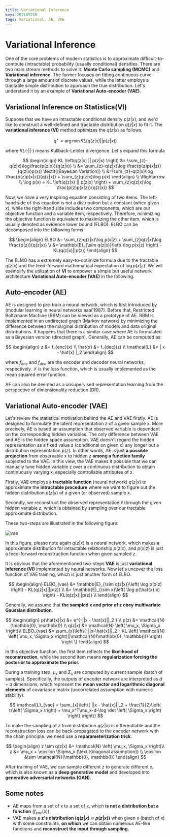 ```yaml
---
title: Variational Inference
key: 202105210
tags: Variational, AE, VAE
---
```


# Variational Inference

One of the core problems of modern statistics is to approximate difficult-to-compute (intractable) probability (usually conditional) densities. There are two main stream methods to solve it: **Monte Carlo sampling (MCMC)** and **Variational inference**. The former focuses on fitting continuous curve through a large amount of discrete values, while the latter employs a tractable simple distribution to approach the true distribution. Let's understand it by an example of **Variational Auto-encoder (VAE)**.

<!--more-->



## Variational Inference on Statistics(VI)

Suppose that we have an intractable conditional density $p(z \vert x)$, and we'd like to construct a well-defined and tractable distribution $q(z \vert x)$ to fit it. The **variational inference (VI)** method optimizes the $q(z \vert x)$ as follows.


$$
q^{\star} = \arg\min KL \left(q(z|x) || p(z|x) \right)
$$


where $KL(\cdot||\cdot)$ means Kullback-Leibler divergence. Let's expand this formula


$$
\begin{align}
KL \left(q(z|x) || p(z|x) \right) &= \sum_{z}-q(z|x)\log\frac{p(z|x)}{q(z|x)} \\
&= \sum_{z}-q(z|x)\log \frac{p(z)p(x|z)}{q(z|x)p(x)} \textit{(Bayesian Variation)} \\
&=\sum_{z}-q(z|x)\log \frac{p(z)p(x|z)}{q(z|x)} + \sum_{z}q(z|x)\log p(x)
\end{align} \\
\Rightarrow \\
\log p(x) = KL \left(q(z|x) || p(z|x) \right) + \sum_{z}q(z|x)\log \frac{p(z)p(x|z)}{q(z|x)}
$$




Now, we have a very inspiring equation consisting of two items. The left-hand side of this equation is not a distribution but a constant (when given $x$), while the right-hand side includes two components, which are our objective function and a variable item, respectively. Therefore, minimizing the objective function is equivalent to maximizing the other item, which is usually denoted as evidence lower bound (ELBO). ELBO can be decomposed into the following forms.


$$
\begin{align}
ELBO &= \sum_{z}q(z|x)\log p(x|z) + \sum_{z}q(z|x)\log \frac{p(z)}{q(z|x)} \\
&= \mathbb{E}_{\sim q(z|x)}\left( \log p(x|z) \right) - KL(q(z|x)||p(z))
\end{align}
$$




The ELMO has a extremely easy-to-optimize formula due to the tractable $q(z \vert x)$ and the feed-forward mathematical expectation of $\log p(x \vert z)$. We will exemplify the utilization of **VI** to empower a simple but useful network architecture **Variational Auto-encoder (VAE)** in the following.



## Auto-encoder (AE)

AE  is designed to pre-train a neural network, which is first introduced by (modular learning in neural networks aaai'1987). Before that, Restricted Boltzmann Machine (RBM) can be viewed as a prototype of AE. RBM is implemented in an undirected graph (Markov network) by minimizing the difference between the marginal distribution of models and data original distributions. It happens that there is a similar case where AE is formulated as a Bayesian version (directed graph). Generally, AE can be computed as:


$$
\begin{align}
z &= f_{enc}(x) \\
\hat{x} &= f_{dec}(z) \\
\mathcal{L} &= | x - \hat{x}  |_2
\end{align}
$$


where $f_{enc}$ and $f_{dec}$ are the encoder and decoder neural networks, respectively. $\mathcal{L}$ is the loss function, which is usually implemented as the mean squared error function.

AE can also be deemed as a unsupervised representation learning from the perspective of dimensionality reduction (DR).



## Variational Auto-encoder (VAE)

Let's review the statistical motivation behind the AE and VAE firstly. AE is designed to formulate the latent representation z of a given sample x. More precisely, AE is based an assumption that observed variable is dependent on the corresponding hidden variables. The only difference between VAE and AE is the hidden space assumption. VAE doesn't regard the hidden representation as a fixed value z (conditional on given x) any longer but a distribution representation $p(z)$. In other words, AE is just **a possible projection** from observable x to hidden z **among a function family** subjected to the VAE. In this view, the VAE makes it possible that we can manually tune hidden variable z over a continuous distribution to obtain continuously varying x, especially controllable attributes of x.

Firstly, VAE employs a **tractable function** (neural network) $q(z \vert x)$ to approximate the **intractable procedure** where we want to figure out the hidden distribution $p(z \vert x)$ of a given (or observed) sample $x$.

Secondly, we reconstruct the observed representation $\hat{x}$ through the given hidden variable $z$, which is obtained by sampling over our tractable approximate distribution.

These two-steps are illustrated in the following figure:

![vae]({{site.url}}/assets/BlogImages/2021-05/VAE.PNG)

In this figure, please note again $q(z \vert x)$ is a neural network, which makes a approximate distribution for intractable relationship $p(z \vert x)$, and $p(x \vert z)$ is just a feed-forward reconstruction function when given sampled $z$.

It is obvious that the aforementioned two-steps **VAE** is just **variational inference (VI)** implemented by neural networks. Now let's uncover the loss function of VAE training, which is just another form of ELBO.


$$
\begin{align}
ELBO_{vae} &= \mathbb{E}_{\sim q(z|x)}\left( \log p(x|z) \right) - KL(q(z|x)||p(z)) \\
&= \mathbb{E}_{\sim x}\left( \log p(\hat{x}|x) \right) - KL(q(z|x)||p(z)) \\
\end{align}
$$


Generally, we assume that **the sampled x and prior of z obey multivariate Gaussian distribution**.


$$
\begin{align}
p(\hat{x}|x) &= e^{-||x - \hat{x}||_2 } \\
p(z) &= \mathcal{N}(\mathbb{0}, \mathbb{I}) \\
q(z|x) &= \mathcal{N} \left( \mu_x, \Sigma_x \right)\\
ELBO_{vae} &= \sum_{x}\left\{-||x-\hat{x}||_2 - KL \left( \mathcal{N} \left( \mu_x, \Sigma_x \right)||\mathcal{N}(\mathbb{0}, \mathbb{I}) \right) \right \}
\end{align}
$$

In this objective function, the first item reflects the **likelihood of reconstruction**, while the second item means **regularization forcing the posterior to approximate the prior.**



During a training step, $\mu_x$ and $\Sigma_x$ are computed by current sample (batch of samples). Specifically, the outputs of encoder network are interpreted as $d + d$ dimensions, which represent the **mean vector and logarithmic diagonal elements** of covariance matrix (uncorrelated assumption with numeric stability).



$$
\mathcal{L}_{vae} = \sum_{x}\left\{ ||x - \hat{x}||_2 + \frac{1}{2}\left(  tr\left( \Sigma_x \right) + \mu_x^T\mu_x-d-\log \det \left( \Sigma_x \right) \right) \right\}
$$


To make the sampling of $z$ from distribution $q(z \vert x)$ is differentiable and the reconstruction loss can be back-propagated to the encoder network with the chain principle. we need use a **reparameterization trick**:


$$
\begin{align}
z \sim q(z|x) &= \mathcal{N} \left( \mu_x, \Sigma_x \right)\\
z &= \mu_x + \epsilon \Sigma_x (\textit{diagonal assumption}) \\
\epsilon &\sim \mathcal{N}(\mathbb{0}, \mathbb{I})
\end{align}
$$


After training of VAE, we can sample different z to generate different x, which is also known as a **deep generative model** and developed into **generative adversarial networks (GAN)**.



## Some notes

- AE maps from a set of x to a set of z, which **is not a distribution but a function** ($f_{enc}(x)$).
- VAE makes a **z's distribution ($q(z \vert x) \approx p(z \vert x)$)** when given x (batch of x) with some constraints, **on which** we can obtain numerous AE-like functions and **reconstruct the input through sampling.**

